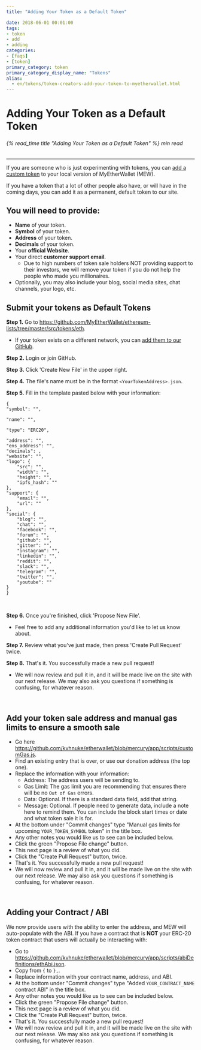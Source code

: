```yaml
---
title: "Adding Your Token as a Default Token"

date: 2018-06-01 00:01:00
tags:
- token
- add
- adding
categories:
- [faqs]
- [token]
primary_category: token
primary_category_display_name: "Tokens"
alias:
  - en/tokens/token-creators-add-your-token-to-myetherwallet.html
---
```


# **Adding Your Token as a Default Token**

###### {% read_time title "Adding Your Token as a Default Token" %} min read

* * *

If you are someone who is just experimenting with tokens, you can [add a custom token][addCustom] to your local version of MyEtherWallet (MEW).

If you have a token that a lot of other people also have, or will have in the coming days, you can add it as a permanent, default token to our site. 

## **You will need to provide:**

-   **Name** of your token.
-   **Symbol** of your token.
-   **Address** of your token.
-   **Decimals** of your token.
-   Your **official Website**.
-   Your direct **customer support email**.
    -   Due to high numbers of token sale holders NOT providing support to their investors, we will remove your token if you do not help the people who made you millionaires.
-   Optionally, you may also include your blog, social media sites, chat channels, your logo, etc.

## **Submit your tokens as Default Tokens**

**Step 1.** Go to <https://github.com/MyEtherWallet/ethereum-lists/tree/master/src/tokens/eth>.

-   If your token exists on a different network, you can [add them to our GitHub][addhere].

**Step 2.** Login or join GitHub.

**Step 3.** Click 'Create New File' in the upper right.

**Step 4.** The file's name must be in the format `<YourTokenAddress>.json`. 

**Step 5.** Fill in the template pasted below with your information:

    {
    "symbol": "",

    "name": "",

    "type": "ERC20",

    "address": "",
    "ens_address": "",
    "decimals": ,
    "website": "",
    "logo": {
        "src": "",
        "width": "",
        "height": "",
        "ipfs_hash": ""
    },
    "support": {
        "email": "",
        "url": ""
    },
    "social": {
        "blog": "",
        "chat": "",
        "facebook": "",
        "forum": "",
        "github": "",
        "gitter": "",
        "instagram": "",
        "linkedin": "",
        "reddit": "",
        "slack": "",
        "telegram": "",
        "twitter": "",
        "youtube": ""
    }
    }

<br>

**Step 6.** Once you're finished, click 'Propose New File'.

-   Feel free to add any additional information you'd like to let us know about.

**Step 7.** Review what you've just made, then press 'Create Pull Request' twice.

**Step 8.** That's it. You successfully made a new pull request!

-   We will now review and pull it in, and it will be made live on the site with our next release. We may also ask you questions if something is confusing, for whatever reason.

<br>

## **Add your token sale address and manual gas limits to ensure a smooth sale**

-   Go here <https://github.com/kvhnuke/etherwallet/blob/mercury/app/scripts/customGas.js>.
-   Find an existing entry that is over, or use our donation address (the top one).
-   Replace the information with your information:
    -   Address: The address users will be sending to.
    -   Gas Limit: The gas limit you are recommending that ensures there will be no `Out of Gas` errors.
    -   Data: Optional. If there is a standard data field, add that string.
    -   Message: Optional. If people need to generate data, include a note here to remind them. You can include the block start times or date and what token sale it is for.
-   At the bottom under "Commit changes" type "Manual gas limits for upcoming `YOUR_TOKEN_SYMBOL` token" in the title box.
-   Any other notes you would like us to see can be included below.
-   Click the green "Propose File change" button.
-   This next page is a review of what you did.
-   Click the "Create Pull Request" button, twice.
-   That's it. You successfully made a new pull request!
-   We will now review and pull it in, and it will be made live on the site with our next release. We may also ask you questions if something is confusing, for whatever reason.

<br>

## **Adding your Contract / ABI**

We now provide users with the ability to enter the address, and MEW will auto-populate with the ABI. If you have a contract that is **NOT** your ERC-20 token contract that users will actually be interacting with:

-   Go to <https://github.com/kvhnuke/etherwallet/blob/mercury/app/scripts/abiDefinitions/ethAbi.json>.
-   Copy from `{` to `},`.
-   Replace information with your contract name, address, and ABI.
-   At the bottom under "Commit changes" type "Added `YOUR_CONTRACT_NAME` contract ABI" in the title box.
-   Any other notes you would like us to see can be included below.
-   Click the green "Propose File change" button.
-   This next page is a review of what you did.
-   Click the "Create Pull Request" button, twice.
-   That's it. You successfully made a new pull request! 
-   We will now review and pull it in, and it will be made live on the site with our next release. We may also ask you questions if something is confusing, for whatever reason.

[addCustom]: /@@@@@@/tokens/how-to-add-custom-token/

[addhere]: https://github.com/MyEtherWallet/ethereum-lists/tree/master/src/tokens
